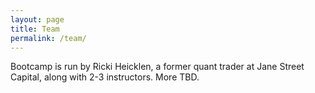 ```yaml
---
layout: page
title: Team
permalink: /team/
---
```


Bootcamp is run by Ricki Heicklen, a former quant trader at Jane Street Capital, along with 2-3 instructors. More TBD.
